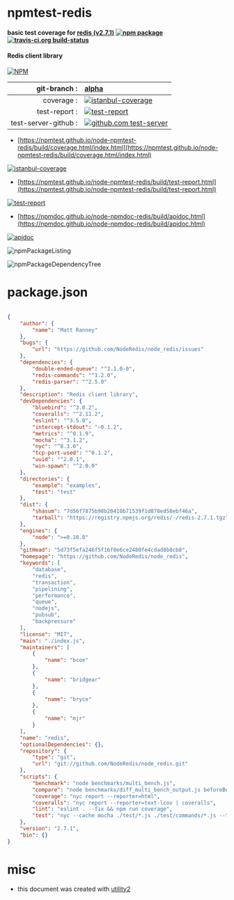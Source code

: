 # npmtest-redis

#### basic test coverage for  [redis (v2.7.1)](https://github.com/NodeRedis/node_redis)  [![npm package](https://img.shields.io/npm/v/npmtest-redis.svg?style=flat-square)](https://www.npmjs.org/package/npmtest-redis) [![travis-ci.org build-status](https://api.travis-ci.org/npmtest/node-npmtest-redis.svg)](https://travis-ci.org/npmtest/node-npmtest-redis)

#### Redis client library

[![NPM](https://nodei.co/npm/redis.png?downloads=true&downloadRank=true&stars=true)](https://www.npmjs.com/package/redis)

| git-branch : | [alpha](https://github.com/npmtest/node-npmtest-redis/tree/alpha)|
|--:|:--|
| coverage : | [![istanbul-coverage](https://npmtest.github.io/node-npmtest-redis/build/coverage.badge.svg)](https://npmtest.github.io/node-npmtest-redis/build/coverage.html/index.html)|
| test-report : | [![test-report](https://npmtest.github.io/node-npmtest-redis/build/test-report.badge.svg)](https://npmtest.github.io/node-npmtest-redis/build/test-report.html)|
| test-server-github : | [![github.com test-server](https://npmtest.github.io/node-npmtest-redis/GitHub-Mark-32px.png)](https://npmtest.github.io/node-npmtest-redis/build/app/index.html) | | build-artifacts : | [![build-artifacts](https://npmtest.github.io/node-npmtest-redis/glyphicons_144_folder_open.png)](https://github.com/npmtest/node-npmtest-redis/tree/gh-pages/build)|

- [https://npmtest.github.io/node-npmtest-redis/build/coverage.html/index.html](https://npmtest.github.io/node-npmtest-redis/build/coverage.html/index.html)

[![istanbul-coverage](https://npmtest.github.io/node-npmtest-redis/build/screenCapture.buildCi.browser.%252Ftmp%252Fbuild%252Fcoverage.lib.html.png)](https://npmtest.github.io/node-npmtest-redis/build/coverage.html/index.html)

- [https://npmtest.github.io/node-npmtest-redis/build/test-report.html](https://npmtest.github.io/node-npmtest-redis/build/test-report.html)

[![test-report](https://npmtest.github.io/node-npmtest-redis/build/screenCapture.buildCi.browser.%252Ftmp%252Fbuild%252Ftest-report.html.png)](https://npmtest.github.io/node-npmtest-redis/build/test-report.html)

- [https://npmdoc.github.io/node-npmdoc-redis/build/apidoc.html](https://npmdoc.github.io/node-npmdoc-redis/build/apidoc.html)

[![apidoc](https://npmdoc.github.io/node-npmdoc-redis/build/screenCapture.buildCi.browser.%252Ftmp%252Fbuild%252Fapidoc.html.png)](https://npmdoc.github.io/node-npmdoc-redis/build/apidoc.html)

![npmPackageListing](https://npmtest.github.io/node-npmtest-redis/build/screenCapture.npmPackageListing.svg)

![npmPackageDependencyTree](https://npmtest.github.io/node-npmtest-redis/build/screenCapture.npmPackageDependencyTree.svg)



# package.json

```json

{
    "author": {
        "name": "Matt Ranney"
    },
    "bugs": {
        "url": "https://github.com/NodeRedis/node_redis/issues"
    },
    "dependencies": {
        "double-ended-queue": "^2.1.0-0",
        "redis-commands": "^1.2.0",
        "redis-parser": "^2.5.0"
    },
    "description": "Redis client library",
    "devDependencies": {
        "bluebird": "^3.0.2",
        "coveralls": "^2.11.2",
        "eslint": "^3.5.0",
        "intercept-stdout": "~0.1.2",
        "metrics": "^0.1.9",
        "mocha": "^3.1.2",
        "nyc": "^8.3.0",
        "tcp-port-used": "^0.1.2",
        "uuid": "^2.0.1",
        "win-spawn": "^2.0.0"
    },
    "directories": {
        "example": "examples",
        "test": "test"
    },
    "dist": {
        "shasum": "7d56f7875b98b20410b71539f1d878ed58ebf46a",
        "tarball": "https://registry.npmjs.org/redis/-/redis-2.7.1.tgz"
    },
    "engines": {
        "node": ">=0.10.0"
    },
    "gitHead": "5d73f5efa246f5f16f0e6ce2480fe4cdad8b0cb8",
    "homepage": "https://github.com/NodeRedis/node_redis",
    "keywords": [
        "database",
        "redis",
        "transaction",
        "pipelining",
        "performance",
        "queue",
        "nodejs",
        "pubsub",
        "backpressure"
    ],
    "license": "MIT",
    "main": "./index.js",
    "maintainers": [
        {
            "name": "bcoe"
        },
        {
            "name": "bridgear"
        },
        {
            "name": "bryce"
        },
        {
            "name": "mjr"
        }
    ],
    "name": "redis",
    "optionalDependencies": {},
    "repository": {
        "type": "git",
        "url": "git://github.com/NodeRedis/node_redis.git"
    },
    "scripts": {
        "benchmark": "node benchmarks/multi_bench.js",
        "compare": "node benchmarks/diff_multi_bench_output.js beforeBench.txt afterBench.txt",
        "coverage": "nyc report --reporter=html",
        "coveralls": "nyc report --reporter=text-lcov | coveralls",
        "lint": "eslint . --fix && npm run coverage",
        "test": "nyc --cache mocha ./test/*.js ./test/commands/*.js --timeout=8000"
    },
    "version": "2.7.1",
    "bin": {}
}
```



# misc
- this document was created with [utility2](https://github.com/kaizhu256/node-utility2)
